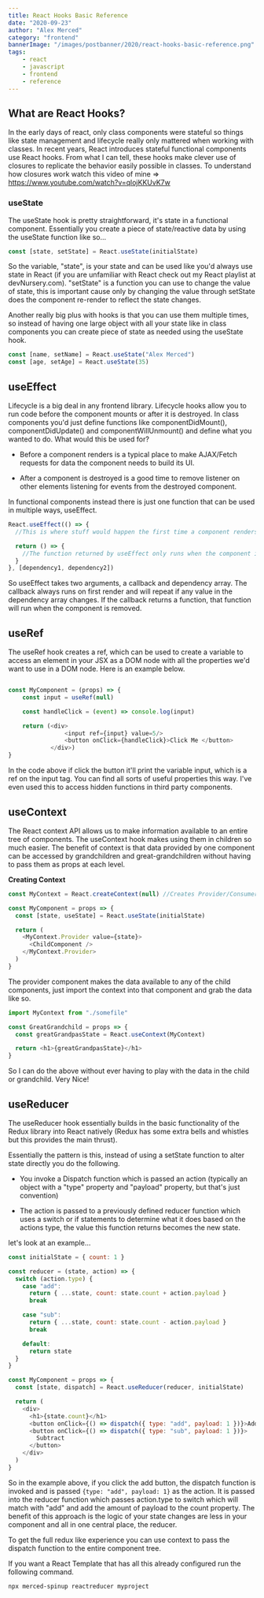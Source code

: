 ```yaml
---
title: React Hooks Basic Reference
date: "2020-09-23"
author: "Alex Merced"
category: "frontend"
bannerImage: "/images/postbanner/2020/react-hooks-basic-reference.png"
tags:
    - react
    - javascript
    - frontend
    - reference
---
```


## What are React Hooks?

In the early days of react, only class components were stateful so things like state management and lifecycle really only mattered when working with classes. In recent years, React introduces stateful functional components use React hooks. From what I can tell, these hooks make clever use of closures to replicate the behavior easily possible in classes. To understand how closures work watch this video of mine => https://www.youtube.com/watch?v=qlojKKUvK7w

### useState

The useState hook is pretty straightforward, it's state in a functional component. Essentially you create a piece of state/reactive data by using the useState function like so...

```js
const [state, setState] = React.useState(initialState)
```

So the variable, "state", is your state and can be used like you'd always use state in React (if you are unfamiliar with React check out my React playlist at devNursery.com). "setState" is a function you can use to change the value of state, this is important cause only by changing the value through setState does the component re-render to reflect the state changes.

Another really big plus with hooks is that you can use them multiple times, so instead of having one large object with all your state like in class components you can create piece of state as needed using the useState hook.

```js
const [name, setName] = React.useState("Alex Merced")
const [age, setAge] = React.useState(35)
```

## useEffect

Lifecycle is a big deal in any frontend library. Lifecycle hooks allow you to run code before the component mounts or after it is destroyed. In class components you'd just define functions like componentDidMount(), componentDidUpdate() and componentWillUnmount() and define what you wanted to do. What would this be used for?

- Before a component renders is a typical place to make AJAX/Fetch requests for data the component needs to build its UI.

- After a component is destroyed is a good time to remove listener on other elements listening for events from the destroyed component.

In functional components instead there is just one function that can be used in multiple ways, useEffect.

```js
React.useEffect(() => {
  //This is where stuff would happen the first time a component renders, and anytime any variable passed into the dependency array changes.

  return () => {
    //The function returned by useEffect only runs when the component is destoryed/removed
  }
}, [dependency1, dependency2])
```

So useEffect takes two arguments, a callback and dependency array. The callback always runs on first render and will repeat if any value in the dependency array changes. If the callback returns a function, that function will run when the component is removed.

## useRef

The useRef hook creates a ref, which can be used to create a variable to access an element in your JSX as a DOM node with all the properties we'd want to use in a DOM node. Here is an example below.

```js

const MyComponent = (props) => {
    const input = useRef(null)

    const handleClick = (event) => console.log(input)

    return (<div>
                <input ref={input} value=5/>
                <button onClick={handleClick}>Click Me </button>
            </div>)
}

```

In the code above if click the button it'll print the variable input, which is a ref on the input tag. You can find all sorts of useful properties this way. I've even used this to access hidden functions in third party components.

## useContext

The React context API allows us to make information available to an entire tree of components. The useContext hook makes using them in children so much easier. The benefit of context is that data provided by one component can be accessed by grandchildren and great-grandchildren without having to pass them as props at each level.

**Creating Context**

```js
const MyContext = React.createContext(null) //Creates Provider/Consumer

const MyComponent = props => {
  const [state, useState] = React.useState(initialState)

  return (
    <MyContext.Provider value={state}>
      <ChildComponent />
    </MyContext.Provider>
  )
}
```

The provider component makes the data available to any of the child components, just import the context into that component and grab the data like so.

```js
import MyContext from "./somefile"

const GreatGrandchild = props => {
  const greatGrandpasState = React.useContext(MyContext)

  return <h1>{greatGrandpasState}</h1>
}
```

So I can do the above without ever having to play with the data in the child or grandchild. Very Nice!

## useReducer

The useReducer hook essentially builds in the basic functionality of the Redux library into React natively (Redux has some extra bells and whistles but this provides the main thrust).

Essentially the pattern is this, instead of using a setState function to alter state directly you do the following.

- You invoke a Dispatch function which is passed an action (typically an object with a "type" property and "payload" property, but that's just convention)

- The action is passed to a previously defined reducer function which uses a switch or if statements to determine what it does based on the actions type, the value this function returns becomes the new state.

let's look at an example...

```js
const initialState = { count: 1 }

const reducer = (state, action) => {
  switch (action.type) {
    case "add":
      return { ...state, count: state.count + action.payload }
      break

    case "sub":
      return { ...state, count: state.count - action.payload }
      break

    default:
      return state
  }
}

const MyComponent = props => {
  const [state, dispatch] = React.useReducer(reducer, initialState)

  return (
    <div>
      <h1>{state.count}</h1>
      <button onClick={() => dispatch({ type: "add", payload: 1 })}>Add</button>
      <button onClick={() => dispatch({ type: "sub", payload: 1 })}>
        Subtract
      </button>
    </div>
  )
}
```

So in the example above, if you click the add button, the dispatch function is invoked and is passed `{type: "add", payload: 1}` as the action. It is passed into the reducer function which passes action.type to switch which will match with "add" and add the amount of payload to the count property. The benefit of this approach is the logic of your state changes are less in your component and all in one central place, the reducer.

To get the full redux like experience you can use context to pass the dispatch function to the entire component tree.

If you want a React Template that has all this already configured run the following command.

`npx merced-spinup reactreducer myproject`
